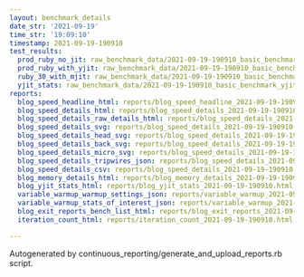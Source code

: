 ```yaml
---
layout: benchmark_details
date_str: '2021-09-19'
time_str: '19:09:10'
timestamp: 2021-09-19-190910
test_results:
  prod_ruby_no_jit: raw_benchmark_data/2021-09-19-190910_basic_benchmark_prod_ruby_no_jit.json
  prod_ruby_with_yjit: raw_benchmark_data/2021-09-19-190910_basic_benchmark_prod_ruby_with_yjit.json
  ruby_30_with_mjit: raw_benchmark_data/2021-09-19-190910_basic_benchmark_ruby_30_with_mjit.json
  yjit_stats: raw_benchmark_data/2021-09-19-190910_basic_benchmark_yjit_stats.json
reports:
  blog_speed_headline_html: reports/blog_speed_headline_2021-09-19-190910.html
  blog_speed_details_html: reports/blog_speed_details_2021-09-19-190910.html
  blog_speed_details_raw_details_html: reports/blog_speed_details_2021-09-19-190910.raw_details.html
  blog_speed_details_svg: reports/blog_speed_details_2021-09-19-190910.svg
  blog_speed_details_head_svg: reports/blog_speed_details_2021-09-19-190910.head.svg
  blog_speed_details_back_svg: reports/blog_speed_details_2021-09-19-190910.back.svg
  blog_speed_details_micro_svg: reports/blog_speed_details_2021-09-19-190910.micro.svg
  blog_speed_details_tripwires_json: reports/blog_speed_details_2021-09-19-190910.tripwires.json
  blog_speed_details_csv: reports/blog_speed_details_2021-09-19-190910.csv
  blog_memory_details_html: reports/blog_memory_details_2021-09-19-190910.html
  blog_yjit_stats_html: reports/blog_yjit_stats_2021-09-19-190910.html
  variable_warmup_warmup_settings_json: reports/variable_warmup_2021-09-19-190910.warmup_settings.json
  variable_warmup_stats_of_interest_json: reports/variable_warmup_2021-09-19-190910.stats_of_interest.json
  blog_exit_reports_bench_list_html: reports/blog_exit_reports_2021-09-19-190910.bench_list.html
  iteration_count_html: reports/iteration_count_2021-09-19-190910.html

---
```

Autogenerated by continuous_reporting/generate_and_upload_reports.rb script.
